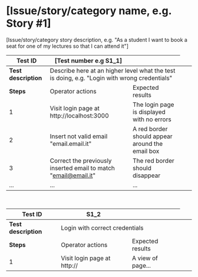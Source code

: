 # [Issue/story/category name, e.g. Story #1]

[Issue/story/category story description, e.g. "As a student I want to book a seat for one of my lectures so that I can attend it"]

| Test ID | [Test number e.g S1_1] |  |
| --- | --- | --- |
| **Test description** <td colspan=2> Describe here at an higher level what the test is doing, e.g. "Login with wrong credentials" |
| **Steps** | Operator actions | Expected results |
| 1 | Visit login page at http://localhost:3000 | The login page is displayed with no errors |
| 2 | Insert not valid email "email.email.it" | A red border should appear around the email box |
| 3 | Correct the previously inserted email to match "email@email.it" | The red border should disappear |
| ... | ... | ... |

<br>

| Test ID | S1_2 |  |
| --- | --- | --- |
| **Test description** <td colspan=2> Login with correct credentials |
| **Steps** | Operator actions | Expected results |
| 1 | Visit login page at http:// | A view of page... |